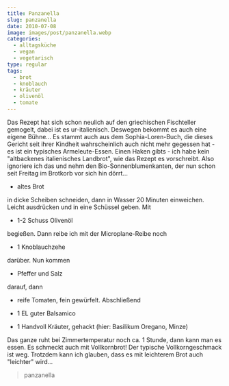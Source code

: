 ```yaml
---
title: Panzanella
slug: panzanella
date: 2010-07-08
image: images/post/panzanella.webp
categories: 
  - alltagsküche
  - vegan
  - vegetarisch
type: regular
tags: 
  - brot
  - knoblauch
  - kräuter
  - olivenöl
  - tomate
---
```


Das Rezept hat sich schon neulich auf den griechischen Fischteller gemogelt, dabei ist es ur-italienisch. Deswegen bekommt es auch eine eigene Bühne... Es stammt auch aus dem Sophia-Loren-Buch, die dieses Gericht seit ihrer Kindheit wahrscheinlich auch nicht mehr gegessen hat - es ist ein typisches Armeleute-Essen. Einen Haken gibts - ich habe kein "altbackenes italienisches Landbrot", wie das Rezept es vorschreibt. Also ignoriere ich das und nehm den Bio-Sonnenblumenkanten, der nun schon seit Freitag im Brotkorb vor sich hin dörrt...

* altes Brot

in dicke Scheiben schneiden, dann in Wasser 20 Minuten einweichen. Leicht ausdrücken und in eine Schüssel geben. Mit

* 1-2 Schuss Olivenöl

begießen. Dann reibe ich mit der Microplane-Reibe noch

* 1 Knoblauchzehe

darüber. Nun kommen 

* Pfeffer und Salz 

darauf, dann

* reife Tomaten, fein gewürfelt. Abschließend

* 1 EL guter Balsamico 
* 1 Handvoll Kräuter, gehackt (hier: Basilikum Oregano, Minze)

Das ganze ruht bei Zimmertemperatur noch ca. 1 Stunde, dann kann man es essen. Es schmeckt auch mit Vollkornbrot! Der typische Vollkorngeschmack ist weg. Trotzdem kann ich glauben, dass es mit leichterem Brot auch "leichter" wird...

> panzanella 